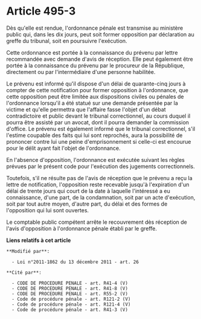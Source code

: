 # Article 495-3

Dès qu'elle est rendue, l'ordonnance pénale est transmise au ministère public qui, dans les dix jours, peut soit former
opposition par déclaration au greffe du tribunal, soit en poursuivre l'exécution.

Cette ordonnance est portée à la connaissance du prévenu par lettre recommandée avec demande d'avis de réception. Elle peut
également être portée à la connaissance du prévenu par le procureur de la République, directement ou par l'intermédiaire
d'une personne habilitée.

Le prévenu est informé qu'il dispose d'un délai de quarante-cinq jours à compter de cette notification pour former opposition
à l'ordonnance, que cette opposition peut être limitée aux dispositions civiles ou pénales de l'ordonnance lorsqu'il a été
statué sur une demande présentée par la victime et qu'elle permettra que l'affaire fasse l'objet d'un débat contradictoire et
public devant le tribunal correctionnel, au cours duquel il pourra être assisté par un avocat, dont il pourra demander la
commission d'office. Le prévenu est également informé que le tribunal correctionnel, s'il l'estime coupable des faits qui lui
sont reprochés, aura la possibilité de prononcer contre lui une peine d'emprisonnement si celle-ci est encourue pour le délit
ayant fait l'objet de l'ordonnance.

En l'absence d'opposition, l'ordonnance est exécutée suivant les règles prévues par le présent code pour l'exécution des
jugements correctionnels.

Toutefois, s'il ne résulte pas de l'avis de réception que le prévenu a reçu la lettre de notification, l'opposition reste
recevable jusqu'à l'expiration d'un délai de trente jours qui court de la date à laquelle l'intéressé a eu connaissance,
d'une part, de la condamnation, soit par un acte d'exécution, soit par tout autre moyen, d'autre part, du délai et des formes
de l'opposition qui lui sont ouvertes.

Le comptable public compétent arrête le recouvrement dès réception de l'avis d'opposition à l'ordonnance pénale établi par le
greffe.

**Liens relatifs à cet article**

	**Modifié par**:

	  - Loi n°2011-1862 du 13 décembre 2011 - art. 26

	**Cité par**:

	  - CODE DE PROCEDURE PENALE - art. R41-4 (V)
	  - CODE DE PROCEDURE PENALE - art. R41-8 (V)
	  - CODE DE PROCEDURE PENALE - art. R55-2 (V)
	  - Code de procédure pénale - art. R121-2 (V)
	  - Code de procédure pénale - art. R121-4 (V)
	  - Code de procédure pénale - art. R41-3 (V)
